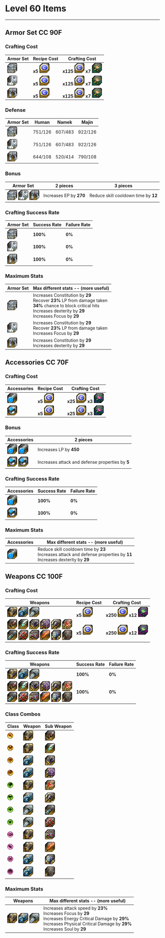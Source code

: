 # Level 60 Items
---

## Armor Set CC 90F

### Crafting Cost
| Armor Set | Recipe Cost | Crafting Cost |
| - | - | - |
| ![](../_images/jarmor60.png) | **x5** ![](../_images/ccoins.png) | **x125** ![](../_images/ccoins.png) **x7** ![](../_images/itemcc90.png) |
| ![](../_images/parmor60.png) | **x5** ![](../_images/ccoins.png) | **x125** ![](../_images/ccoins.png) **x7** ![](../_images/itemcc90.png) |
| ![](../_images/sarmor60.png) | **x5** ![](../_images/ccoins.png) | **x125** ![](../_images/ccoins.png) **x7** ![](../_images/itemcc90.png) |

### Defense
| Armor Set | Human | Namek | Majin | 
| - | - | - | - |
| ![](../_images/jarmor60.png) | 751/126 | 607/483 | 922/126 |
| ![](../_images/parmor60.png) | 751/126 | 607/483 | 922/126 |
| ![](../_images/sarmor60.png) | 644/108 | 520/414 | 790/108 |

### Bonus
| Armor Set | 2 pieces | 3 pieces |
| - | - | - |
| ![](../_images/jarmor60.png) ![](../_images/parmor60.png) ![](../_images/sarmor60.png) | Increases EP by **270** | Reduce skill cooldown time by **12** |

### Crafting Success Rate
| Armor Set | Success Rate | Failure Rate |
| - | - | - |
| ![](../_images/jarmor60.png) | **100%**  | **0%** |
| ![](../_images/parmor60.png) | **100%**  | **0%** |
| ![](../_images/sarmor60.png) | **100%**  | **0%** |

### Maximum Stats
| Armor Set | Max different stats -- (more useful) |
| - | - |
| ![](../_images/jarmor60.png) | Increases Constitution by **29** <br> Recover **23%** LP from damage taken <br> **34%** chance to block critical hits <br> Increases dexterity by **29** <br> Increases Focus by **29** |
| ![](../_images/parmor60.png) | Increases Constitution by **29** <br> Recover **23%** LP from damage taken <br> Increases Focus by **29** |
| ![](../_images/sarmor60.png) | Increases Constitution by **29** <br> Increases dexterity by **29** |


## Accessories CC 70F

### Crafting Cost
| Accessories | Recipe Cost | Crafting Cost | 
| - | - | - |
| ![](../_images/ear60.png)| **x5** ![](../_images/ccoins.png) | **x25** ![](../_images/ccoins.png) **x3** ![](../_images/itemcc70.png) |
| ![](../_images/rin60.png)| **x5** ![](../_images/ccoins.png) | **x25** ![](../_images/ccoins.png) **x3** ![](../_images/itemcc70.png) |

### Bonus
| Accessories | 2 pieces | 
| - | - |
| ![](../_images/ear60.png) ![](../_images/ear60.png)| Increases LP by **450** |
| ![](../_images/rin60.png) ![](../_images/rin60.png)| Increases attack and defense properties by **5** |

### Crafting Success Rate
| Accessories | Success Rate | Failure Rate |
| - | - | - |
| ![](../_images/ear60.png) | **100%**  | **0%** |
| ![](../_images/rin60.png) | **100%**  | **0%** |

### Maximum Stats
| Accessories | Max different stats -- (more useful) |
| - | - |
| ![](../_images/ear60.png) | Reduce skill cooldown time by **23** <br> Increases attack and defense properties by **11** <br> Increases dexterity by **29** |


## Weapons CC 100F
### Crafting Cost
| Weapons | Recipe Cost | Crafting Cost |
| - | - | - |
| ![](../_images/pgloves100.png) ![](../_images/mgloves100.png) ![](../_images/staff100.png) | **x5** ![](../_images/ccoins.png) | **x250** ![](../_images/ccoins.png) **x12** ![](../_images/itemcc100.png)  |
| ![](../_images/stick100.png) ![](../_images/sword100.png) ![](../_images/crosier100.png) ![](../_images/fan100.png) ![](../_images/axe100.png) ![](../_images/claws100.png) <br> ![](../_images/scroll100.png) ![](../_images/gem100.png) ![](../_images/trumpet100.png) ![](../_images/chef100.png) ![](../_images/drum100.png) ![](../_images/mask100.png) | **x5** ![](../_images/ccoins.png) | **x250** ![](../_images/ccoins.png) **x12** ![](../_images/itemcc100.png)  |

### Crafting Success Rate
| Weapons | Success Rate | Failure Rate |
| - | - | - |
| ![](../_images/pgloves100.png) ![](../_images/mgloves100.png) ![](../_images/staff100.png) | **100%**  | **0%** |
| ![](../_images/stick100.png) ![](../_images/sword100.png) ![](../_images/crosier100.png) ![](../_images/fan100.png) ![](../_images/axe100.png) ![](../_images/claws100.png) <br> ![](../_images/scroll100.png) ![](../_images/gem100.png) ![](../_images/trumpet100.png) ![](../_images/chef100.png) ![](../_images/drum100.png) ![](../_images/mask100.png) | **100%**  | **0%** |

### Class Combos
| Class | Weapon | Sub Weapon |
| - | - | - |
| ![](../_images/classes/fighter.png) |![](../_images/pgloves100.png) | ![](../_images/stick100.png) |
| ![](../_images/classes/swordsman.png) |![](../_images/pgloves100.png) | ![](../_images/sword100.png) |
| ![](../_images/classes/turtle.png) |![](../_images/mgloves100.png) | ![](../_images/crosier100.png) |
| ![](../_images/classes/crane.png) |![](../_images/mgloves100.png) | ![](../_images/fan100.png) |
| ![](../_images/classes/dark-warrior.png) |![](../_images/pgloves100.png) | ![](../_images/claws100.png) |
| ![](../_images/classes/shadow-knight.png) |![](../_images/mgloves100.png) | ![](../_images/axe100.png) |
| ![](../_images/classes/dende.png) |![](../_images/staff100.png) | ![](../_images/scroll100.png) |
| ![](../_images/classes/poko.png) |![](../_images/staff100.png) | ![](../_images/gem100.png) |
| ![](../_images/classes/ultimate.png) |![](../_images/pgloves100.png) | ![](../_images/trumpet100.png) |
| ![](../_images/classes/grand-chef.png) |![](../_images/pgloves100.png) | ![](../_images/chef100.png) |
| ![](../_images/classes/plasma.png) |![](../_images/mgloves100.png) | ![](../_images/drum100.png) |
| ![](../_images/classes/karma.png) |![](../_images/mgloves100.png) | ![](../_images/mask100.png) |

### Maximum Stats
| Weapons | Max different stats -- (more useful) |
| - | - |
| ![](../_images/pgloves100.png) ![](../_images/mgloves100.png) ![](../_images/staff100.png) | Increases attack speed by **23%** <br> Increases Focus by **29** <br> Increases Energy Critical Damage by **29%** <br> Increases Physical Critical Damage by **29%** <br> Increases Soul by **29** |